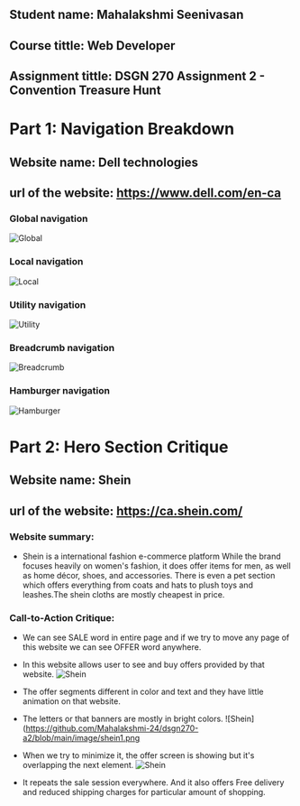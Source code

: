 ## Student name: Mahalakshmi Seenivasan
## Course tittle: Web Developer
## Assignment tittle: DSGN 270 Assignment 2 - Convention Treasure Hunt

# Part 1: Navigation Breakdown

## Website name: Dell technologies
## url of the website: https://www.dell.com/en-ca

### Global navigation
  ![Global](https://github.com/Mahalakshmi-24/dsgn270-a2/blob/main/image/globalnavigation.png)

### Local navigation
  ![Local](https://github.com/Mahalakshmi-24/dsgn270-a2/blob/main/image/local.png)

### Utility navigation
  ![Utility](https://github.com/Mahalakshmi-24/dsgn270-a2/blob/main/image/utilitynavi.png)

### Breadcrumb navigation
  ![Breadcrumb](https://github.com/Mahalakshmi-24/dsgn270-a2/blob/main/image/breadcrumb.png)

### Hamburger navigation
  ![Hamburger](https://github.com/Mahalakshmi-24/dsgn270-a2/blob/main/image/Hamburger.png)

# Part 2: Hero Section Critique

## Website name: Shein
## url of the website: https://ca.shein.com/

### Website summary:
   
   * Shein is a international fashion e-commerce platform While the brand focuses 
     heavily on women's fashion, it does offer items for men, as well as home décor, 
     shoes, and accessories. There is even a pet section which offers everything from 
     coats and hats to plush toys and leashes.The shein cloths are mostly cheapest in 
     price.

### Call-to-Action Critique:

   * We can see SALE word in entire page and if we try to move any page of this 
     website we can see OFFER word anywhere.

   * In this website allows user to see and buy offers provided by that website.
     ![Shein](https://github.com/Mahalakshmi-24/dsgn270-a2/blob/main/image/shein.png)

   * The offer segments different in color and text and they have little animation on 
     that website.

   * The letters or that banners are mostly in bright colors.
     ![Shein](https://github.com/Mahalakshmi-24/dsgn270-a2/blob/main/image/shein1.png

   * When we try to minimize it, the offer screen is showing but it's overlapping
     the next element.
     ![Shein](https://github.com/Mahalakshmi-24/dsgn270-a2/blob/main/image/shein2.png)

   * It repeats the sale session everywhere. And it also offers Free delivery and reduced 
     shipping charges for particular amount of shopping.
